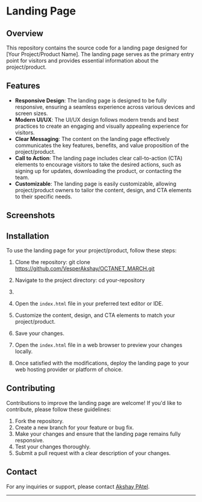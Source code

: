 # Landing Page

## Overview

This repository contains the source code for a landing page designed for [Your Project/Product Name]. The landing page serves as the primary entry point for visitors and provides essential information about the project/product.

## Features

- **Responsive Design**: The landing page is designed to be fully responsive, ensuring a seamless experience across various devices and screen sizes.
- **Modern UI/UX**: The UI/UX design follows modern trends and best practices to create an engaging and visually appealing experience for visitors.
- **Clear Messaging**: The content on the landing page effectively communicates the key features, benefits, and value proposition of the project/product.
- **Call to Action**: The landing page includes clear call-to-action (CTA) elements to encourage visitors to take the desired actions, such as signing up for updates, downloading the product, or contacting the team.
- **Customizable**: The landing page is easily customizable, allowing project/product owners to tailor the content, design, and CTA elements to their specific needs.

## Screenshots


## Installation

To use the landing page for your project/product, follow these steps:

1. Clone the repository: git clone https://github.com/VesperAkshay/OCTANET_MARCH.git
2. Navigate to the project directory: cd your-repository
3. 
3. Open the `index.html` file in your preferred text editor or IDE.

4. Customize the content, design, and CTA elements to match your project/product.

5. Save your changes.

6. Open the `index.html` file in a web browser to preview your changes locally.

7. Once satisfied with the modifications, deploy the landing page to your web hosting provider or platform of choice.

## Contributing

Contributions to improve the landing page are welcome! If you'd like to contribute, please follow these guidelines:

1. Fork the repository.
2. Create a new branch for your feature or bug fix.
3. Make your changes and ensure that the landing page remains fully responsive.
4. Test your changes thoroughly.
5. Submit a pull request with a clear description of your changes.



## Contact

For any inquiries or support, please contact [Akshay PAtel](mailto:5638.akshay@gmail.com).

---

